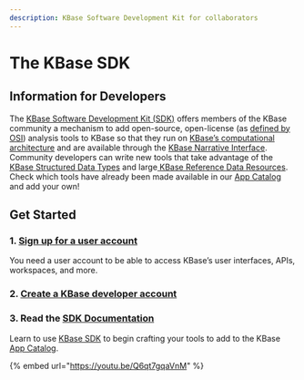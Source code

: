 ```yaml
---
description: KBase Software Development Kit for collaborators
---
```


# The KBase SDK

## Information for Developers

The [KBase Software Development Kit (SDK)](https://kbase.github.io/kb\_sdk\_docs/) offers members of the KBase community a mechanism to add open-source, open-license (as [defined by OSI](https://opensource.org/licenses)) analysis tools to KBase so that they run on [KBase’s computational architecture](https://github.com/kbase/KBaseDeveloperBootstrap/blob/master/README.md) and are available through the [KBase Narrative Interface](https://narrative.kbase.us/). Community developers can write new tools that take advantage of the [KBase Structured Data Types](https://narrative.kbase.us/#catalog/datatypes) and large[ KBase Reference Data Resources](https://www.kbase.us/data-policy-and-sources/). Check which tools have already been made available in our [App Catalog](https://kbase.us/applist/) and add your own!

## Get Started

### 1. [Sign up for a user account](https://narrative.kbase.us/#signup)

You need a user account to be able to access KBase’s user interfaces, APIs, workspaces, and more.

### 2. [Create a KBase developer account](https://app.gitbook.com/o/-LrErV7S3Qxyj1T85yxI/s/-LrEs-tqcRLeDlhbWQs-/\~/changes/nXYhXHaHX1yQ3OHjwYau/development/create-a-kbase-developer-account)

### 3. Read the [SDK Documentation](https://kbase.github.io/kb\_sdk\_docs/)

Learn to use [KBase SDK](https://kbase.github.io/kb\_sdk\_docs/) to begin crafting your tools to add to the KBase [App Catalog](https://kbase.us/applist/).

{% embed url="https://youtu.be/Q6qt7gqaVnM" %}
